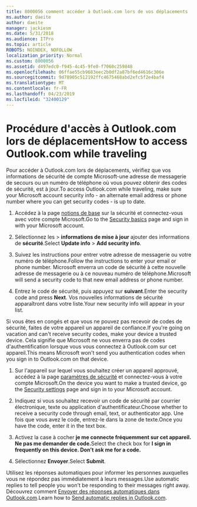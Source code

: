 ```yaml
---
title: 8000056 comment accéder à Outlook.com lors de vos déplacements
ms.author: daeite
author: daeite
manager: jackiesm
ms.date: 5/31/2018
ms.audience: ITPro
ms.topic: article
ROBOTS: NOINDEX, NOFOLLOW
localization_priority: Normal
ms.custom: 8000056
ms.assetid: d497edc0-f945-4c45-9fe0-f7060c259848
ms.openlocfilehash: 06ffae55cb9683eec2b0df2a87bf6ed4616c306e
ms.sourcegitcommit: 9d78905c512192ffc4675468abd2efc5f2e4baf4
ms.translationtype: MT
ms.contentlocale: fr-FR
ms.lasthandoff: 04/23/2019
ms.locfileid: "32400129"
---
```

# <a name="how-to-access-outlookcom-while-traveling"></a><span data-ttu-id="4124e-102">Procédure d'accès à Outlook.com lors de déplacements</span><span class="sxs-lookup"><span data-stu-id="4124e-102">How to access Outlook.com while traveling</span></span>

<span data-ttu-id="4124e-103">Pour accéder à Outlook.com lors de déplacements, vérifiez que vos informations de sécurité de compte Microsoft-une adresse de messagerie de secours ou un numéro de téléphone où vous pouvez obtenir des codes de sécurité, est à jour.</span><span class="sxs-lookup"><span data-stu-id="4124e-103">To access Outlook.com while traveling, make sure your Microsoft account security info - an alternate email address or phone number where you can get security codes - is up to date.</span></span>
  
1. <span data-ttu-id="4124e-104">Accédez à la page [notions de base](https://go.microsoft.com/fwlink/p/?linkid=842325) sur la sécurité et connectez-vous avec votre compte Microsoft.</span><span class="sxs-lookup"><span data-stu-id="4124e-104">Go to the [Security basics](https://go.microsoft.com/fwlink/p/?linkid=842325) page and sign in with your Microsoft account.</span></span> 
    
2. <span data-ttu-id="4124e-105">Sélectionnez les \> **informations de mise à jour** ajouter des informations de **sécurité**.</span><span class="sxs-lookup"><span data-stu-id="4124e-105">Select **Update info** \> **Add security info**.</span></span> 
    
3. <span data-ttu-id="4124e-106">Suivez les instructions pour entrer votre adresse de messagerie ou votre numéro de téléphone.</span><span class="sxs-lookup"><span data-stu-id="4124e-106">Follow the instructions to enter your email or phone number.</span></span> <span data-ttu-id="4124e-107">Microsoft enverra un code de sécurité à cette nouvelle adresse de messagerie ou à ce nouveau numéro de téléphone.</span><span class="sxs-lookup"><span data-stu-id="4124e-107">Microsoft will send a security code to that new email address or phone number.</span></span>
    
4. <span data-ttu-id="4124e-108">Entrez le code de sécurité, puis appuyez sur **suivant**.</span><span class="sxs-lookup"><span data-stu-id="4124e-108">Enter the security code and press **Next**.</span></span> <span data-ttu-id="4124e-109">Vos nouvelles informations de sécurité apparaîtront dans votre liste.</span><span class="sxs-lookup"><span data-stu-id="4124e-109">Your new security info will appear in your list.</span></span> 
    
<span data-ttu-id="4124e-110">Si vous êtes en congés et que vous ne pouvez pas recevoir de codes de sécurité, faites de votre appareil un appareil de confiance.</span><span class="sxs-lookup"><span data-stu-id="4124e-110">If you're going on vacation and can't receive security codes, make your device a trusted device.</span></span> <span data-ttu-id="4124e-111">Cela signifie que Microsoft ne vous enverra pas de codes d'authentification lorsque vous vous connectez à Outlook.com sur cet appareil.</span><span class="sxs-lookup"><span data-stu-id="4124e-111">This means Microsoft won't send you authentication codes when you sign in to Outlook.com on that device.</span></span>
  
1. <span data-ttu-id="4124e-112">Sur l'appareil sur lequel vous souhaitez créer un appareil approuvé, accédez à la page [paramètres de sécurité](https://go.microsoft.com/fwlink/p/?linkid=2002000&amp;clcid=0x409) et connectez-vous à votre compte Microsoft.</span><span class="sxs-lookup"><span data-stu-id="4124e-112">On the device you want to make a trusted device, go the [Security settings](https://go.microsoft.com/fwlink/p/?linkid=2002000&amp;clcid=0x409) page and sign in to your Microsoft account.</span></span> 
    
2. <span data-ttu-id="4124e-113">Indiquez si vous souhaitez recevoir un code de sécurité par courrier électronique, texte ou application d'authentificateur.</span><span class="sxs-lookup"><span data-stu-id="4124e-113">Choose whether to receive a security code through email, text, or authenticator app.</span></span> <span data-ttu-id="4124e-114">Une fois que vous avez le code, entrez-le dans la zone de texte.</span><span class="sxs-lookup"><span data-stu-id="4124e-114">Once you have the code, enter it in the text box.</span></span>
    
3. <span data-ttu-id="4124e-115">Activez la case à cocher **je me connecte fréquemment sur cet appareil. Ne pas me demander de code.**</span><span class="sxs-lookup"><span data-stu-id="4124e-115">Select the check box for **I sign in frequently on this device. Don't ask me for a code.**</span></span>
    
4. <span data-ttu-id="4124e-116">Sélectionnez **Envoyer**.</span><span class="sxs-lookup"><span data-stu-id="4124e-116">Select **Submit**.</span></span> 
    
<span data-ttu-id="4124e-117">Utilisez les réponses automatiques pour informer les personnes auxquelles vous ne répondez pas immédiatement à leurs messages.</span><span class="sxs-lookup"><span data-stu-id="4124e-117">Use automatic replies to tell people you won't be responding to their messages right away.</span></span> <span data-ttu-id="4124e-118">Découvrez comment [Envoyer des réponses automatiques dans Outlook.com](https://go.microsoft.com/fwlink/p/?linkid=2002100&amp;clcid=0x409).</span><span class="sxs-lookup"><span data-stu-id="4124e-118">Learn how to [Send automatic replies in Outlook.com](https://go.microsoft.com/fwlink/p/?linkid=2002100&amp;clcid=0x409).</span></span>
  

